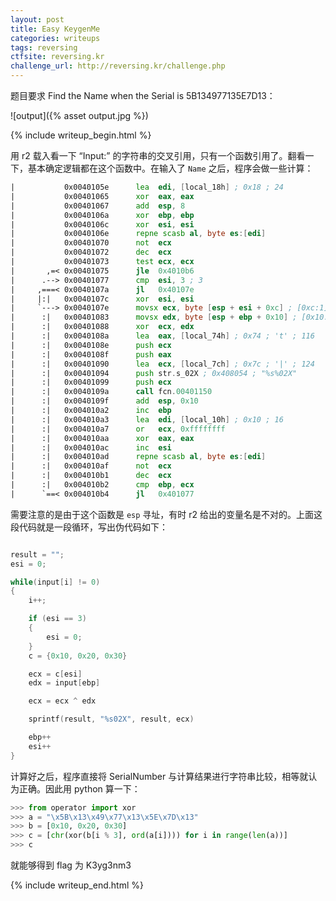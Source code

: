 ```yaml
---
layout: post
title: Easy KeygenMe
categories: writeups
tags: reversing
ctfsite: reversing.kr
challenge_url: http://reversing.kr/challenge.php
---
```


题目要求 Find the Name when the Serial is 5B134977135E7D13：

![output]({% asset output.jpg %})

{% include writeup_begin.html %}

用 r2 载入看一下 “Input:” 的字符串的交叉引用，只有一个函数引用了。翻看一下，基本确定逻辑都在这个函数中。在输入了 `Name` 之后，程序会做一些计算：

```asm
|           0x0040105e      lea  edi, [local_18h] ; 0x18 ; 24
|           0x00401065      xor  eax, eax
|           0x00401067      add  esp, 8
|           0x0040106a      xor  ebp, ebp
|           0x0040106c      xor  esi, esi
|           0x0040106e      repne scasb al, byte es:[edi]
|           0x00401070      not  ecx
|           0x00401072      dec  ecx
|           0x00401073      test ecx, ecx
|       ,=< 0x00401075      jle  0x4010b6
|      .--> 0x00401077      cmp  esi, 3 ; 3
|     ,===< 0x0040107a      jl   0x40107e
|     |:|   0x0040107c      xor  esi, esi
|     `---> 0x0040107e      movsx ecx, byte [esp + esi + 0xc] ; [0xc:1]=255 ; 12
|      :|   0x00401083      movsx edx, byte [esp + ebp + 0x10] ; [0x10:1]=255 ; 16
|      :|   0x00401088      xor  ecx, edx
|      :|   0x0040108a      lea  eax, [local_74h] ; 0x74 ; 't' ; 116
|      :|   0x0040108e      push ecx
|      :|   0x0040108f      push eax
|      :|   0x00401090      lea  ecx, [local_7ch] ; 0x7c ; '|' ; 124
|      :|   0x00401094      push str.s_02X ; 0x408054 ; "%s%02X"
|      :|   0x00401099      push ecx
|      :|   0x0040109a      call fcn.00401150
|      :|   0x0040109f      add  esp, 0x10
|      :|   0x004010a2      inc  ebp
|      :|   0x004010a3      lea  edi, [local_10h] ; 0x10 ; 16
|      :|   0x004010a7      or   ecx, 0xffffffff
|      :|   0x004010aa      xor  eax, eax
|      :|   0x004010ac      inc  esi
|      :|   0x004010ad      repne scasb al, byte es:[edi]
|      :|   0x004010af      not  ecx
|      :|   0x004010b1      dec  ecx
|      :|   0x004010b2      cmp  ebp, ecx
|      `==< 0x004010b4      jl   0x401077
```

需要注意的是由于这个函数是 `esp` 寻址，有时 r2 给出的变量名是不对的。上面这段代码就是一段循环，写出伪代码如下：

```c

result = "";
esi = 0;

while(input[i] != 0)
{
    i++;

    if (esi == 3)
    {
        esi = 0;
    }
    c = {0x10, 0x20, 0x30}

    ecx = c[esi]
    edx = input[ebp]

    ecx = ecx ^ edx

    sprintf(result, "%s02X", result, ecx)

    ebp++
    esi++
}
```

计算好之后，程序直接将 SerialNumber 与计算结果进行字符串比较，相等就认为正确。因此用 python 算一下：

```python
>>> from operator import xor
>>> a = "\x5B\x13\x49\x77\x13\x5E\x7D\x13"
>>> b = [0x10, 0x20, 0x30]
>>> c = [chr(xor(b[i % 3], ord(a[i]))) for i in range(len(a))]
>>> c
```

就能够得到 flag 为 <flag>K3yg3nm3</flag>

{% include writeup_end.html %}
